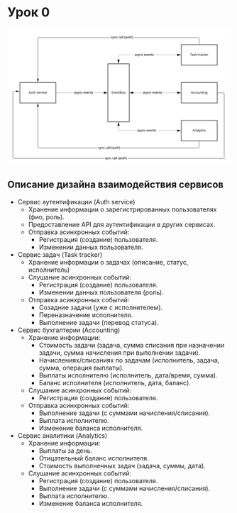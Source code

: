 # Урок 0

![Service communications design (draft)](./async_architecture_lesson_0.jpg)

## Описание дизайна взаимодействия сервисов

* Сервис аутентификации (Auth service)
    * Хранение информации о зарегистрированных пользователях (фио, роль).
    * Предоставление API для аутентификации в других сервисах.
    * Отправка асинхронных событий:
        * Регистрация (создание) пользователя.
        * Изменении данных пользователя.
* Сервис задач (Task tracker)
    * Хранение информации о задачах (описание, статус, исполнитель)
    * Слушание асинхронных событий:
        * Регистрация (создание) пользователя.
        * Изменении данных пользователя (роль).
    * Отправка асинхронных событий:
        * Созадние задачи (уже с исполнителем).
        * Переназначение исполнителя.
        * Выполнение задачи (перевод статуса).
* Сервис бухгалтерии (Accounting)
    * Хранение информации:
        * Стоимость задачи (задача, сумма списания при назначении задачи, сумма начисления при выполнении задачи).
        * Начислениях/списаниях по задачам (исполнитель, задача, сумма, операция выплаты).
        * Выплаты исполнителю (исполнитель, дата/время, сумма).
        * Баланс исполнителя (исполнитель, дата, баланс).
    * Слушание асинхронных событий:
        * Регистрация (создание) пользователя.
    * Отправка асинхронных событий:
        * Выполнение задачи (с суммами начисления/списания).
        * Выплата исполнителю.
        * Изменение баланса исполнителя.
* Сервис аналитики (Analytics)
    * Хранение информации:
        * Выплаты за день.
        * Отицательный баланс исполнителя.
        * Стоимость выполненных задач (задача, суммы, дата).
    * Слушание асинхронных событий:
        * Регистрация (создание) пользователя.
        * Выполнение задачи (с суммами начисления/списания).
        * Выплата исполнителю.
        * Изменение баланса исполнителя.
